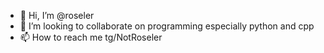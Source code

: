 - 👋 Hi, I’m @roseler
- 💞️ I’m looking to collaborate on programming especially python and cpp
- 📫 How to reach me tg/NotRoseler

<!---
roseler/roseler is a ✨ special ✨ repository because its `README.md` (this file) appears on your GitHub profile.
You can click the Preview link to take a look at your changes.
--->
